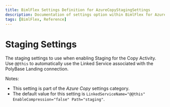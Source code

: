 ```yaml
---
title: BimlFlex Settings Definition for AzureCopyStagingSettings
description: Documentation of settings option within BimlFlex for AzureCopyStagingSettings
tags: [BimlFlex, Reference]
---
```


# Staging Settings

The staging settings to use when enabling Staging for the Copy Activity. Use `@@this` to automatically use the Linked Service associated with the PolyBase Landing connection.

Notes:

* This setting is part of the *Azure Copy* settings category.
* The default value for this setting is `LinkedServiceName="@@this" EnableCompression="false" Path="staging"`.
